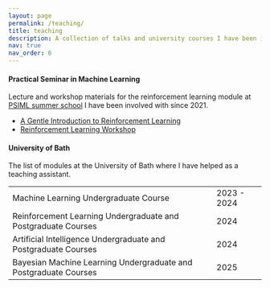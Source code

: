 ```yaml
---
layout: page
permalink: /teaching/
title: teaching
description: A collection of talks and university courses I have been involved with, with some of the materials.
nav: true
nav_order: 6
---
```


#### Practical Seminar in Machine Learning

Lecture and workshop materials for the reinforcement learning module at [PSIML summer school](https://psiml.pfe.rs) I have been involved with since 2021.

- [A Gentle Introduction to Reinforcement Learning](https://bozic-djordje.github.io/assets/pdf/psiml_rl.pdf)
- [Reinforcement Learning Workshop](https://github.com/Petlja/PSIML/tree/master/workshops/ReinforcementLearning2021)

#### University of Bath

The list of modules at the University of Bath where I have helped as a teaching assistant.

|                                                                     |             |
|---------------------------------------------------------------------|------------ |
| Machine Learning Undergraduate Course                               | 2023 - 2024 |
| Reinforcement Learning Undergraduate and Postgraduate Courses       | 2024        |
| Artificial Intelligence Undergraduate and Postgraduate Courses      | 2024        |
| Bayesian Machine Learning Undergraduate and Postgraduate Courses    | 2025        |
